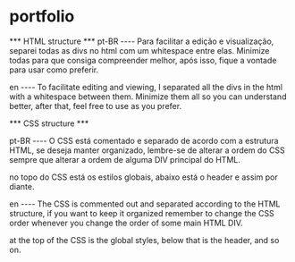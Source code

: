 # portfolio


*** HTML structure ***
pt-BR ----
Para facilitar a edição e visualização, separei todas as divs no html com um whitespace entre elas.
Minimize todas para que consiga compreender melhor, após isso, fique a vontade para usar como preferir.

en ----
To facilitate editing and viewing, I separated all the divs in the html with a whitespace between them.
Minimize them all so you can understand better, after that, feel free to use as you prefer.
 

*** CSS structure ***

pt-BR ----
O CSS está comentado e separado de acordo com a estrutura HTML, se deseja manter organizado, lembre-se de
alterar a ordem do CSS sempre que alterar a ordem de alguma DIV principal do HTML.

no topo do CSS está os estilos globais, abaixo está o header e assim por diante.

en ----
The CSS is commented out and separated according to the HTML structure, if you want to keep it organized 
remember to change the CSS order whenever you change the order of some main HTML DIV.

at the top of the CSS is the global styles, below that is the header, and so on.

